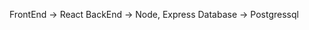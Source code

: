 <!-- PERN using for Todo List App -->

FrontEnd -> React
BackEnd -> Node, Express
Database -> Postgressql
